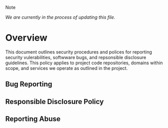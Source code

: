 > [!NOTE]  
> _We are currently in the process of updating this file._

# Overview
This document outlines security procedures and polices for reporting security vulerabilities, softwware bugs, and repsonsible disclosure guidelines. This policy applies to project code repositories, domains within scope, and services we operate as outlined in the project.

## Bug Reporting
## Responsible Disclosure Policy
## Reporting Abuse

